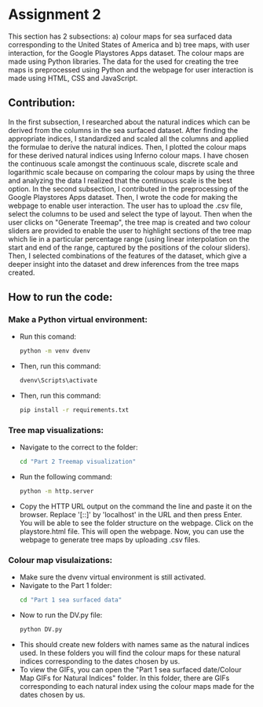 # Assignment 2
This section has 2 subsections: a) colour maps for sea surfaced data corresponding to the United States of America and b) tree maps, with user interaction, for the Google Playstores Apps dataset. The colour maps are made using Python libraries. The data for the used for creating the tree maps is preprocessed using Python and the webpage for user interaction is made using HTML, CSS and JavaScript.

## Contribution:
In the first subsection, I researched about the natural indices which can be derived from the columns in the sea surfaced dataset. After finding the appropriate indices, I standardized and scaled all the columns and applied the formulae to derive the natural indices. Then, I plotted the colour maps for these derived natural indices using Inferno colour maps. I have chosen the continuous scale amongst the continuous scale, discrete scale and logarithmic scale because on comparing the colour maps by using the three and analyzing the data I realized that the continuous scale is the best option. In the second subsection, I contributed in the preprocessing of the Google Playstores Apps dataset. Then, I wrote the code for making the webpage to enable user interaction. The user has to upload the .csv file, select the columns to be used and select the type of layout. Then when the user clicks on "Generate Treemap", the tree map is created and two colour sliders are provided to enable the user to highlight sections of the tree map which lie in a particular percentage range (using linear interpolation on the start and end of the range, captured by the positions of the colour sliders). Then, I selected combinations of the features of the dataset, which give a deeper insight into the dataset and drew inferences from the tree maps created.

## How to run the code:
### Make a Python virtual environment:
- Run this comand:
  ```bash
  python -m venv dvenv
  ```
- Then, run this command:
  ```bash
  dvenv\Scripts\activate
  ```
- Then, run this command:
  ```bash
  pip install -r requirements.txt
  ```
### Tree map visualizations:
- Navigate to the correct to the folder:
  ```bash
  cd "Part 2 Treemap visualization"
  ```
- Run the following command:
  ```bash
  python -m http.server
  ```
- Copy the HTTP URL output on the command the line and paste it on the browser. Replace '[::]' by 'localhost' in the URL and then press Enter. You will be able to see the folder structure on the webpage. Click on the playstore.html file. This will open the webpage. Now, you can use the webpage to generate tree maps by uploading .csv files.
### Colour map visulaizations:
- Make sure the dvenv virtual environment is still activated.
- Navigate to the Part 1 folder:
  ```bash
  cd "Part 1 sea surfaced data"
  ```
- Now to run the DV.py file:
  ```bash
  python DV.py
  ```
- This should create new folders with names same as the natural indices used. In these folders you will find the colour maps for these natural indices corresponding to the dates chosen by us.
- To view the GIFs, you can open the "Part 1 sea surfaced date/Colour Map GIFs for Natural Indices" folder. In this folder, there are GIFs corresponding to each natural index using the colour maps made for the dates chosen by us.